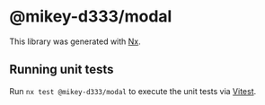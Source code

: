 # @mikey-d333/modal

This library was generated with [Nx](https://nx.dev).

## Running unit tests

Run `nx test @mikey-d333/modal` to execute the unit tests via [Vitest](https://vitest.dev/).